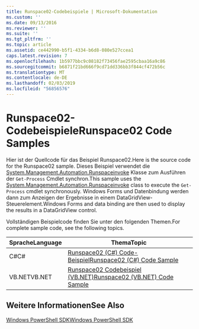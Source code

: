 ```yaml
---
title: Runspace02-Codebeispiele | Microsoft-Dokumentation
ms.custom: ''
ms.date: 09/13/2016
ms.reviewer: ''
ms.suite: ''
ms.tgt_pltfrm: ''
ms.topic: article
ms.assetid: ce442990-b5f1-4334-b6d8-080e527ccea1
caps.latest.revision: 7
ms.openlocfilehash: 1b5977bbc9c08182f73456fae2595cbaa16a9c86
ms.sourcegitcommit: b6871f21bd666f9cd71dd336bb3f844cf472b56c
ms.translationtype: MT
ms.contentlocale: de-DE
ms.lasthandoff: 02/03/2019
ms.locfileid: "56856576"
---
```

# <a name="runspace02-code-samples"></a><span data-ttu-id="e3292-102">Runspace02-Codebeispiele</span><span class="sxs-lookup"><span data-stu-id="e3292-102">Runspace02 Code Samples</span></span>

<span data-ttu-id="e3292-103">Hier ist der Quellcode für das Beispiel Runspace02.</span><span class="sxs-lookup"><span data-stu-id="e3292-103">Here is the source code for the Runspace02 sample.</span></span> <span data-ttu-id="e3292-104">Dieses Beispiel verwendet die [System.Management.Automation.Runspaceinvoke](/dotnet/api/System.Management.Automation.RunspaceInvoke) Klasse zum Ausführen der `Get-Process` Cmdlet synchron.</span><span class="sxs-lookup"><span data-stu-id="e3292-104">This sample uses the [System.Management.Automation.Runspaceinvoke](/dotnet/api/System.Management.Automation.RunspaceInvoke) class to execute the `Get-Process` cmdlet synchronously.</span></span> <span data-ttu-id="e3292-105">Windows Forms und Datenbindung werden dann zum Anzeigen der Ergebnisse in einem DataGridView-Steuerelement.</span><span class="sxs-lookup"><span data-stu-id="e3292-105">Windows Forms and data binding are then used to display the results in a DataGridView control.</span></span>

<span data-ttu-id="e3292-106">Vollständigen Beispielcode finden Sie unter den folgenden Themen.</span><span class="sxs-lookup"><span data-stu-id="e3292-106">For complete sample code, see the following topics.</span></span>

|<span data-ttu-id="e3292-107">Sprache</span><span class="sxs-lookup"><span data-stu-id="e3292-107">Language</span></span>|<span data-ttu-id="e3292-108">Thema</span><span class="sxs-lookup"><span data-stu-id="e3292-108">Topic</span></span>|
|--------------|-----------|
|<span data-ttu-id="e3292-109">C#</span><span class="sxs-lookup"><span data-stu-id="e3292-109">C#</span></span>|[<span data-ttu-id="e3292-110">Runspace02 (C#) Code-Beispiel</span><span class="sxs-lookup"><span data-stu-id="e3292-110">Runspace02 (C#) Code Sample</span></span>](./runspace02-csharp-code-sample.md)|
|<span data-ttu-id="e3292-111">VB.NET</span><span class="sxs-lookup"><span data-stu-id="e3292-111">VB.NET</span></span>|[<span data-ttu-id="e3292-112">Runspace02 Codebeispiel (VB.NET)</span><span class="sxs-lookup"><span data-stu-id="e3292-112">Runspace02 (VB.NET) Code Sample</span></span>](./runspace02-vb-net-code-sample.md)|

## <a name="see-also"></a><span data-ttu-id="e3292-113">Weitere Informationen</span><span class="sxs-lookup"><span data-stu-id="e3292-113">See Also</span></span>

[<span data-ttu-id="e3292-114">Windows PowerShell SDK</span><span class="sxs-lookup"><span data-stu-id="e3292-114">Windows PowerShell SDK</span></span>](../windows-powershell-reference.md)